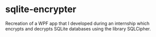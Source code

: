 # sqlite-encrypter
 Recreation of a WPF app that I developed during an internship which encrypts and decrypts SQLite databases using the library SQLCipher.
